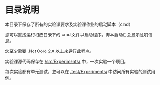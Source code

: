 # 目录说明

本目录下保存了所有的实验课要求及实验课作业的启动脚本（cmd）

您可以直接运行相应目录下的 cmd 文件以启动程序。脚本启动后会显示说明信息。

您至少需要 .Net Core 2.0 以上来运行此程序。

实验课源代码保存在 [/src/Experiments/](../src/Experiments/) 中，一次实验一个项目。

每次实验都有单元测试，您可以在 [/test/Experiments/](../test/Experiments/) 中访问所有实验的测试用例。
